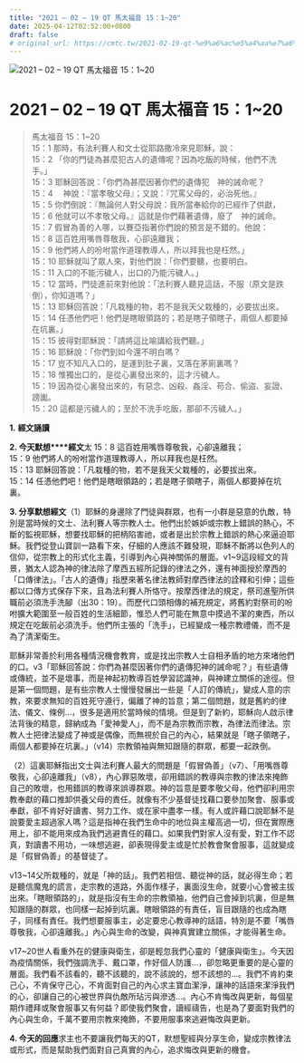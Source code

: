 ```yaml
---
title: "2021 – 02 – 19 QT 馬太福音 15：1~20"
date: 2025-04-12T02:52:00+0800
draft: false
# original_url: https://cmtc.tw/2021-02-19-qt-%e9%a6%ac%e5%a4%aa%e7%a6%8f%e9%9f%b3-15%ef%bc%9a120
---
```


![2021 – 02 – 19 QT 馬太福音 15：1\~20](/images/qt.jpg   "2021 – 02 – 19 QT 馬太福音 15：1\~20")

# 2021 – 02 – 19 QT 馬太福音 15：1\~20

> 馬太福音 15：1\~20  
> 15：1 那時，有法利賽人和文士從耶路撒冷來見耶穌，說：  
> 15：2 「你的門徒為甚麼犯古人的遺傳呢？因為吃飯的時候，他們不洗手。」  
> 15：3 耶穌回答說：「你們為甚麼因著你們的遺傳犯　神的誡命呢？  
> 15：4 　神說：『當孝敬父母』；又說：『咒罵父母的，必治死他。』  
> 15：5 你們倒說：『無論何人對父母說：我所當奉給你的已經作了供獻，  
> 15：6 他就可以不孝敬父母。』這就是你們藉著遺傳，廢了　神的誡命。  
> 15：7 假冒為善的人哪，以賽亞指著你們說的預言是不錯的。他說：  
> 15：8 這百姓用嘴唇尊敬我，心卻遠離我；  
> 15：9 他們將人的吩咐當作道理教導人，所以拜我也是枉然。」  
> 15：10 耶穌就叫了眾人來，對他們說：「你們要聽，也要明白。  
> 15：11 入口的不能污穢人，出口的乃能污穢人。」  
> 15：12 當時，門徒進前來對他說：「法利賽人聽見這話，不服（原文是跌倒），你知道嗎？」  
> 15：13 耶穌回答說：「凡栽種的物，若不是我天父栽種的，必要拔出來。  
> 15：14 任憑他們吧！他們是瞎眼領路的；若是瞎子領瞎子，兩個人都要掉在坑裏。」  
> 15：15 彼得對耶穌說：「請將這比喻講給我們聽。」  
> 15：16 耶穌說：「你們到如今還不明白嗎？  
> 15：17 豈不知凡入口的，是運到肚子裏，又落在茅廁裏嗎？  
> 15：18 惟獨出口的，是從心裏發出來的，這才污穢人。  
> 15：19 因為從心裏發出來的，有惡念、凶殺、姦淫、苟合、偷盜、妄證、謗讟。  
> 15：20 這都是污穢人的；至於不洗手吃飯，那卻不污穢人。」

**1.** **經文誦讀**

**2. 今天默想****經文**太 15：8 這百姓用嘴唇尊敬我，心卻遠離我；  
15：9 他們將人的吩咐當作道理教導人，所以拜我也是枉然。  
15：13 耶穌回答說：「凡栽種的物，若不是我天父栽種的，必要拔出來。  
15：14 任憑他們吧！他們是瞎眼領路的；若是瞎子領瞎子，兩個人都要掉在坑裏。

**3. 分享默想經文**（1）耶穌的身邊除了門徒與群眾，也有一小群是惡意的仇敵，特別是當時候的文士、法利賽人等宗教人士。他們出於嫉妒或宗教上錯誤的熱心，不斷的監視耶穌，想要找耶穌的把柄陷害祂，或者是出於宗教上錯誤的熱心來逼迫耶穌。我們從登山寶訓一路看下來，仔細的人應該不難發現，耶穌不斷將以色列人的信仰，從宗教上的形式化主義，引導到內心與神關係的層面。v1\~9這段經文的背景，猶太人認為神的律法除了摩西五經所記錄的律法之外，還有神面授於摩西的「口傳律法」。「古人的遺傳」指歷來著名律法教師對摩西律法的詮釋和引伸；這些都以口傳方式保存下來，且為法利賽人所恪守。按摩西律法的規定，祭司進聖所供職前必須洗手洗腳（出30：19）。而歷代口頭相傳的補充規定，將舊約對祭司的吩咐擴大範圍至一般百姓的生活細節，惟恐人們可能在無意中摸過不潔的東西，所以規定在吃飯前必須洗手。他們所主張的「洗手」，已經變成一種宗教禮儀，而不是為了清潔衛生。

耶穌非常善於利用各種情況機會教育，或是找出宗教人士自相矛盾的地方來堵他們的口。v3「耶穌回答說：你們為甚麼因著你們的遺傳犯神的誡命呢？」有些遺傳或傳統，並不是壞事，而是神起初教導百姓學習認識神，與神建立關係的途徑。但是第一個問題，是有些宗教人士慢慢發展出一些是「人訂的傳統」，變成人意的宗教，來要求無知的百姓死守遵行，偏離了神的旨意；第二個問題，就是舊約的律法、儀文、條例…，很多是適用於當時候的情境。但是到了新約，耶穌向人啟示律法背後的精意，歸納成為「愛神愛人」，而不是為宗教而宗教，為律法而律法。宗教人士把律法變成了神或是偶像，而無視於自己的內心，結果就是「瞎子領瞎子，兩個人都要掉在坑裏。」（v14）宗教領袖與無知跟隨的群眾，都要一起跌倒。

（2）這裏耶穌指出文士與法利賽人最大的問題是「假冒偽善」（v7）、「用嘴唇尊敬我，心卻遠離我」（v8），內心罪惡敗壞，卻用錯誤的教導與宗教的律法來掩飾自己的敗壞，也用錯誤的教導來誤導群眾。神的旨意是要孝敬父母，他們卻利用宗教奉獻的藉口推卸供養父母的責任。就像有不少基督徒找藉口要參加聚會、服事或奉獻，卻不肯好好讀書、努力工作、或在家中盡孝一樣。有人或許藉口說耶穌不是說要愛主超過家人嗎？這是指神在我們生命中的地位與主權高過一切，但在實際應用上，卻不能用來成為我們逃避責任的藉口。如果我們對家人沒有愛，對工作不認真，對讀書不用功，一味想逃避，卻表現得愛主或是忙於教會聚會服事，這就變成是「假冒偽善」的基督徒了。

v13\~14父所栽種的，就是「神的話」。我們若相信、聽從神的話，就必得生命；若是聽信魔鬼的謊言，走宗教的道路，外面作樣子，裏面沒生命，就要小心會被主拔出來。「瞎眼領路的」，就是指沒有生命的宗教領袖，他們自己會掉到坑裏，但是無知跟隨的群眾，也同樣一起掉到坑裏。瞎眼領路的有責任，盲目跟隨的也成為瞎子，同樣有責任。我們想要服事主，必定要忠心教導神的話語，特別是不要「嘴唇尊敬我，心卻遠離我。」內心與生命的改變，與神真實建立關係，才能得著生命。

v17\~20世人看重外在的健康與衛生，卻是輕忽我們心靈的「健康與衛生」。今天因為疫情關係，我們強調洗手、戴口罩，作好個人防護…，卻忽略更重要的是心靈的層面。我們看不該看的，聽不該聽的，說不該說的，想不該想的…。我們不肯約束己心，不肯保守己心，不肯面對自己的內心求主寶血潔淨，讓神的話語來潔淨我們的心，卻讓自己的心被世界與仇敵所玷污與滲透…。內心不肯悔改與更新，每個星期作禮拜或聚會服事又有何益？即使我們聚會，讀經禱告，也是為了要面對我們的內心與生命，千萬不要用宗教來掩飾，不要用服事來逃避悔改與更新。

**4. 今天的回應**求主也不要讓我們每天的QT，默想聖經與分享生命，變成宗教律法或形式，而是幫助我們面對自己真實的內心，追求悔改與更新的機會。